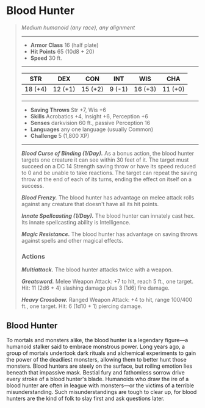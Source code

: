 # Blood Hunter
>*Medium humanoid (any race), any alignment*
>___
>- **Armor Class** 16 (half plate)
>- **Hit Points** 65 (10d8 + 20)
>- **Speed** 30 ft.
>___
>|STR|DEX|CON|INT|WIS|CHA|
>|:---:|:---:|:---:|:---:|:---:|:---:|
>|18 (+4)|12 (+1)|15 (+2)|9 (-1)|16 (+3)|11 (+0)|
>___
>- **Saving Throws** Str +7, Wis +6
>- **Skills** Acrobatics +4, Insight +6, Perception +6
>- **Senses** darkvision 60 ft., passive Perception 16
>- **Languages** any one language (usually Common)
>- **Challenge** 5 (1,800 XP)
>___
>***Blood Curse of Binding (1/Day).*** As a bonus action, the blood hunter targets one creature it can see within 30 feet of it. The target must succeed on a DC 14 Strength saving throw or have its speed reduced to 0 and be unable to take reactions. The target can repeat the saving throw at the end of each of its turns, ending the effect on itself on a success.  
>
>***Blood Frenzy.*** The blood hunter has advantage on melee attack rolls against any creature that doesn't have all its hit points.  
>
>***Innate Spellcasting (1/Day).*** The blood hunter can innately cast hex. Its innate spellcasting ability is Intelligence.  
>
>***Magic Resistance.*** The blood hunter has advantage on saving throws against spells and other magical effects.  
>
>### Actions
>***Multiattack.*** The blood hunter attacks twice with a weapon.  
>
>***Greatsword.*** Melee Weapon Attack: +7 to hit, reach 5 ft., one target. Hit: 11 (2d6 + 4) slashing damage plus 3 (1d6) fire damage.  
>
>***Heavy Crossbow.*** Ranged Weapon Attack: +4 to hit, range 100/400 ft., one target. Hit: 6 (1d10 + 1) piercing damage.
## Blood Hunter
To mortals and monsters alike, the blood hunter is a legendary figure—a humanoid stalker said to embrace monstrous power. Long years ago, a group of mortals undertook dark rituals and alchemical experiments to gain the power of the deadliest monsters, allowing them to better hunt those monsters.
Blood hunters are steely on the surface, but roiling emotion lies beneath that impassive mask. Bestial fury and fathomless sorrow drive every stroke of a blood hunter's blade. Humanoids who draw the ire of a blood hunter are often in league with monsters—or the victims of a terrible misunderstanding. Such misunderstandings are tough to clear up, for blood hunters are the kind of folk to slay first and ask questions later.